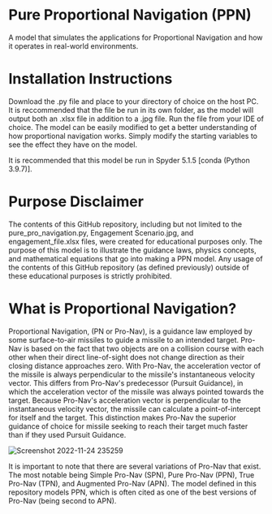 # Pure Proportional Navigation (PPN)
A model that simulates the applications for Proportional Navigation and how it operates in real-world environments.

# Installation Instructions
Download the .py file and place to your directory of choice on the host PC. It is reccommended that the file be run in its own folder, as the model will output both an .xlsx file in addition to a .jpg file. Run the file from your IDE of choice. The model can be easily modified to get a better understanding of how proportional navigation works. Simply modify the starting variables to see the effect they have on the model. 

It is recommended that this model be run in Spyder 5.1.5 [conda (Python 3.9.7)]. 

# Purpose Disclaimer
The contents of this GitHub repository, including but not limited to the pure_pro_navigation.py, Engagement Scenario.jpg, and engagement_file.xlsx files, were created for educational purposes only. The purpose of this model is to illustrate the guidance laws, physics concepts, and mathematical equations that go into making a PPN model. Any usage of the contents of this GitHub repository (as defined previously) outside of these educational purposes is strictly prohibited. 

# What is Proportional Navigation?
Proportional Navigation, (PN or Pro-Nav), is a guidance law employed by some surface-to-air missiles to guide a missile to an intended target. Pro-Nav is based on the fact that two objects are on a collision course with each other when their direct line-of-sight does not change direction as their closing distance approaches zero. With Pro-Nav, the acceleration vector of the missile is always perpendicular to the missile's instantaneous velocity vector. This differs from Pro-Nav's predecessor (Pursuit Guidance), in which the acceleration vector of the missile was always pointed towards the target. Because Pro-Nav's acceleration vector is perpendicular to the instantaneous velocity vector, the missile can calculate a point-of-intercept for itself and the target. This distinction makes Pro-Nav the superior guidance of choice for missile seeking to reach their target much faster than if they used Pursuit Guidance.


![Screenshot 2022-11-24 235259](https://user-images.githubusercontent.com/83550613/203910372-41313d75-5fb4-4f1c-80ea-064652719b22.jpg)



It is important to note that there are several variations of Pro-Nav that exist. The most notable being Simple Pro-Nav (SPN), Pure Pro-Nav (PPN), True Pro-Nav (TPN), and Augmented Pro-Nav (APN). The model defined in this repository models PPN, which is often cited as one of the best versions of Pro-Nav (being second to APN).
